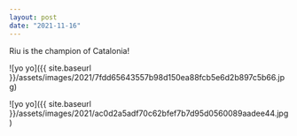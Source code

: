 ```yaml
---
layout: post
date: "2021-11-16"
---
```


Riu is the champion of Catalonia!

![yo yo]({{ site.baseurl }}/assets/images/2021/7fdd65643557b98d150ea88fcb5e6d2b897c5b66.jpg)

![yo yo]({{ site.baseurl }}/assets/images/2021/ac0d2a5adf70c62bfef7b7d95d0560089aadee44.jpg)
